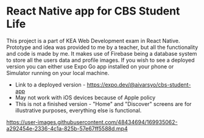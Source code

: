 # React Native app for CBS Student Life

This project is a part of KEA Web Development exam in React Native. Prototype and idea was provided to me by a teacher, but all the functionality and code is made by me. It makes use of Firebase being a database system to store all the users data and profile images. If you wish to see a deployed version you can either use Expo Go app installed on your phone or Simulator running on your local machine. 

- Link to a deployed version - https://expo.dev/@aivarsyo/cbs-student-app 
- May not work with iOS devices because of Apple policy
- This is not a finished version - "Home" and "Discover" screens are for illustrative purposes, everything else is functional.

https://user-images.githubusercontent.com/48434694/169935062-a292454e-2336-4c1a-825b-57e67ff5588d.mp4